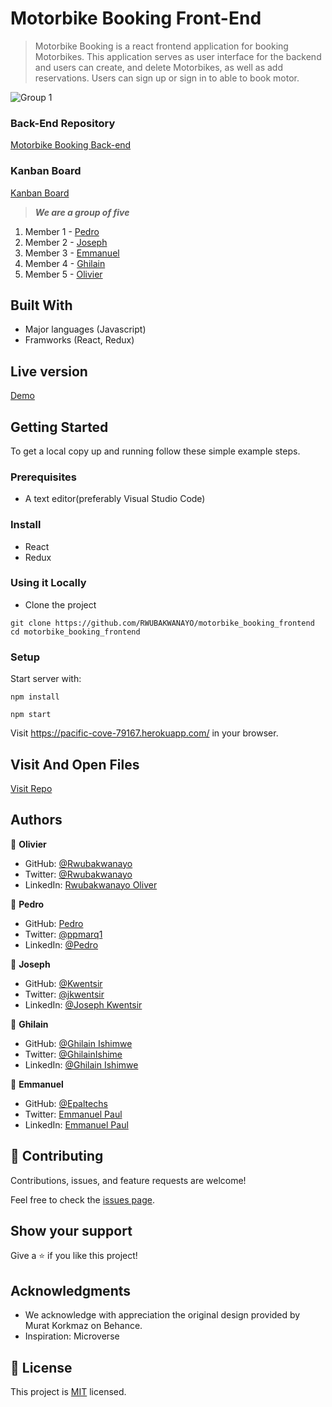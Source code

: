 # Motorbike Booking Front-End

> Motorbike Booking is a react frontend application for booking Motorbikes. This application serves as user interface for the backend and users can create, and delete Motorbikes, as well as add reservations. Users can sign up or sign in to able to book motor.

![Group 1](https://user-images.githubusercontent.com/68381641/221922254-143c23ae-f0ce-46f3-b373-c6dd5965b77d.png)

### Back-End Repository

[Motorbike Booking Back-end](https://github.com/RWUBAKWANAYO/motorbike_booking_backend)

### Kanban Board
[Kanban Board](https://github.com/RWUBAKWANAYO/motorbike_booking_frontend/projects/1)

> ***We are a group of five***
1. Member 1 - [Pedro](https://github.com/ppmarq1)
2. Member 2 - [Joseph](https://github.com/Kwentsir)
3. Member 3 - [Emmanuel](https://github.com/Epaltechs)
4. Member 4 - [Ghilain](https://github.com/Ghilain)
5. Member 5 - [Olivier](https://github.com/RWUBAKWANAYO)

## Built With

- Major languages (Javascript)
- Framworks (React, Redux)

## Live version

[Demo](https://motorbike-booking.netlify.app/)

## Getting Started

To get a local copy up and running follow these simple example steps.

### Prerequisites
- A text editor(preferably Visual Studio Code)

### Install
- React
- Redux

### Using it Locally

- Clone the project
```
git clone https://github.com/RWUBAKWANAYO/motorbike_booking_frontend
cd motorbike_booking_frontend
```

### Setup

Start server with:

```
npm install
```
```
npm start
```

Visit https://pacific-cove-79167.herokuapp.com/ in your browser.

## Visit And Open Files

[Visit Repo](https://github.com/RWUBAKWANAYO/motorbike_booking_frontend)


## Authors

👤 **Olivier**

- GitHub: [@Rwubakwanayo](https://github.com/RWUBAKWANAYO)
- Twitter: [@Rwubakwanayo](https://twitter.com/rwubakwanayo
)
- LinkedIn: [Rwubakwanayo Oliver](https://www.linkedin.com/in/rwubakwanayo-olivier)

👤 **Pedro**

- GitHub: [Pedro](https://github.com/ppmarq1)
- Twitter: [@ppmarq1](https://twitter.com/ppmarq1)
- LinkedIn: [@Pedro](https://br.linkedin.com/in/pedroalmeidamarques/)

👤 **Joseph**

- GitHub: [@Kwentsir](https://github.com/Kwentsir/)
- Twitter: [@jkwentsir](https://twitter.com/jkwentsir)
- LinkedIn: [@Joseph Kwentsir](https://www.linkedin.com/in/josephkwentsir/)

👤 **Ghilain**

- GitHub: [@Ghilain Ishimwe](https://github.com/Ghilain)
- Twitter: [@GhilainIshime](https://twitter.com/GhilainIshimwe)
- LinkedIn: [@Ghilain Ishimwe](https://www.linkedin.com/in/ghilain-ishimwe/)

👤 **Emmanuel**

- GitHub: [@Epaltechs](https://github.com/Epaltechs)
- Twitter: [Emmanuel Paul](http://twitter.com/@emmapaul247)
- LinkedIn: [Emmanuel Paul](https://www.linkedin.com/in/emmanuel-s-paul)

## 🤝 Contributing

Contributions, issues, and feature requests are welcome!

Feel free to check the [issues page](https://github.com/RWUBAKWANAYO/motorbike_booking_frontend/issues).

## Show your support

Give a ⭐️ if you like this project!

## Acknowledgments
-  We acknowledge with appreciation the original design provided by Murat Korkmaz on Behance.
- Inspiration: Microverse

## 📝 License

This project is [MIT](./LICENSE.md) licensed.
